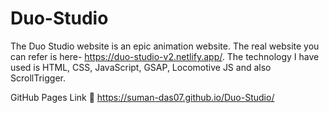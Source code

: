 # Duo-Studio
The Duo Studio website is an epic animation website. The real website you can refer is here- https://duo-studio-v2.netlify.app/. The technology I have used is HTML, CSS, JavaScript, GSAP, Locomotive JS and also ScrollTrigger.

GitHub Pages Link
🔗 https://suman-das07.github.io/Duo-Studio/
